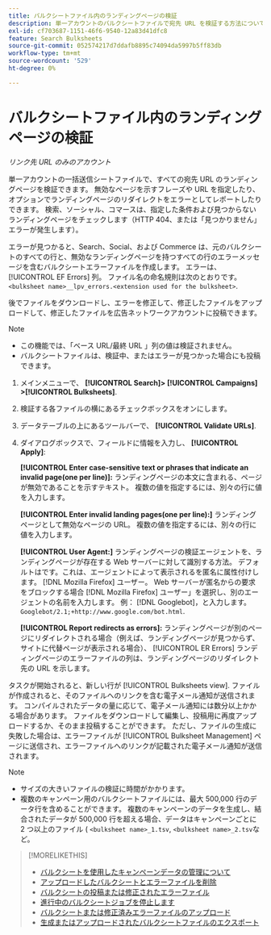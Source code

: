 ```yaml
---
title: バルクシートファイル内のランディングページの検証
description: 単一アカウントのバルクシートファイルで宛先 URL を検証する方法について説明します。
exl-id: cf703687-1151-46f6-9540-12a83d41dfc8
feature: Search Bulksheets
source-git-commit: 052574217d7ddafb8895c74094da5997b5ff83db
workflow-type: tm+mt
source-wordcount: '529'
ht-degree: 0%

---
```


# バルクシートファイル内のランディングページの検証

*リンク先 URL のみのアカウント*

単一アカウントの一括送信シートファイルで、すべての宛先 URL のランディングページを検証できます。 無効なページを示すフレーズや URL を指定したり、オプションでランディングページのリダイレクトをエラーとしてレポートしたりできます。 検索、ソーシャル、コマースは、指定した条件および見つからないランディングページをチェックします（HTTP 404、または「見つかりません」エラーが発生します）。

エラーが見つかると、Search、Social、および Commerce は、元のバルクシートのすべての行と、無効なランディングページを持つすべての行のエラーメッセージを含むバルクシートエラーファイルを作成します。 エラーは、 [!UICONTROL EF Errors] 列。 ファイル名の命名規則は次のとおりです。 `<bulksheet name>__lpv_errors.<extension used for the bulksheet>`.

後でファイルをダウンロードし、エラーを修正して、修正したファイルをアップロードして、修正したファイルを広告ネットワークアカウントに投稿できます。

>[!NOTE]
>
>* この機能では、「ベース URL/最終 URL 」列の値は検証されません。
>* バルクシートファイルは、検証中、またはエラーが見つかった場合にも投稿できます。

1. メインメニューで、 **[!UICONTROL Search]> [!UICONTROL Campaigns] >[!UICONTROL Bulksheets]**.

1. 検証する各ファイルの横にあるチェックボックスをオンにします。

1. データテーブルの上にあるツールバーで、 **[!UICONTROL Validate URLs]**.

1. ダイアログボックスで、フィールドに情報を入力し、 **[!UICONTROL Apply]**:

   **[!UICONTROL Enter case-sensitive text or phrases that indicate an invalid page(one per line)]:** ランディングページの本文に含まれる、ページが無効であることを示すテキスト。 複数の値を指定するには、別々の行に値を入力します。

   **[!UICONTROL Enter invalid landing pages(one per line):]** ランディングページとして無効なページの URL。 複数の値を指定するには、別々の行に値を入力します。

   **[!UICONTROL User Agent:]** ランディングページの検証エージェントを、ランディングページが存在する Web サーバーに対して識別する方法。 デフォルトはです。これは、エージェントによって表示されるを匿名に属性付けします。 [!DNL Mozilla Firefox] ユーザー。 Web サーバーが匿名からの要求をブロックする場合 [!DNL Mozilla Firefox] ユーザー」を選択し、別のエージェントの名前を入力します。 例： [!DNL Googlebot]，と入力します。 `Googlebot/2.1;+http://www.google.com/bot.html`.

   **[!UICONTROL Report redirects as errors]:** ランディングページが別のページにリダイレクトされる場合（例えば、ランディングページが見つからず、サイトに代替ページが表示される場合）、 [!UICONTROL ER Errors] ランディングページのエラーファイルの列は、ランディングページのリダイレクト先の URL を示します。

タスクが開始されると、新しい行が [!UICONTROL Bulksheets view]. ファイルが作成されると、そのファイルへのリンクを含む電子メール通知が送信されます。 コンパイルされたデータの量に応じて、電子メール通知には数分以上かかる場合があります。 ファイルをダウンロードして編集し、投稿用に再度アップロードするか、そのまま投稿することができます。 ただし、ファイルの生成に失敗した場合は、エラーファイルが [!UICONTROL Bulksheet Management] ページに送信され、エラーファイルへのリンクが記載された電子メール通知が送信されます。

>[!NOTE]
>
>* サイズの大きいファイルの検証に時間がかかります。
>* 複数のキャンペーン用のバルクシートファイルには、最大 500,000 行のデータ行を含めることができます。 複数のキャンペーンのデータを生成し、結合されたデータが 500,000 行を超える場合、データはキャンペーンごとに 2 つ以上のファイル ( `<bulksheet name>_1.tsv`, `<bulksheet name>_2.tsv`など。

>[!MORELIKETHIS]
>
>* [バルクシートを使用したキャンペーンデータの管理について](bulksheet-about.md)
>* [アップロードしたバルクシートとエラーファイルを削除](bulksheet-delete.md)
>* [バルクシートの投稿または修正されたエラーファイル](bulksheet-post.md)
>* [進行中のバルクシートジョブを停止します](bulksheet-stop-job.md)
>* [バルクシートまたは修正済みエラーファイルのアップロード](bulksheet-upload.md)
>* [生成またはアップロードされたバルクシートファイルのエクスポート](bulksheet-export.md)
